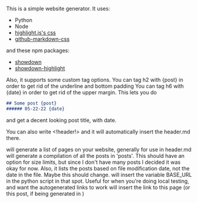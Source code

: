 This is a simple website generator. 
It uses:
- Python
- Node
- [highlight.js's css](https://highlightjs.org/)
- [github-markdown-css](https://github.com/sindresorhus/github-markdown-css)

and these npm packages:
- [showdown](https://github.com/showdownjs/showdown/)
- [showdown-highlight](https://github.com/Bloggify/showdown-highlight)


Also, it supports some custom tag options. You can tag h2 with {post} in order to get rid of the underline and bottom padding
You can tag h6 with {date} in order to get rid of the upper margin. This lets you do
```markdown
## Some post {post}
###### 05-22-22 {date}
```
and get a decent looking post title, with date.

You can also write <!header!> and it will automatically insert the header.md there.
<!pages!> will generate a list of pages on your website, generally for use in header.md
<!posts!> will generate a compilation of all the posts in 'posts'. This should have an option for size limits, but since I don't have many posts I decided it was okay for now. Also, it lists the posts based on file modification date, not the date in the file. Maybe this should change.
<!base_url!> will insert the variable BASE_URL in the python script in that spot. Useful for when you're doing local testing, and want the autogenerated links to work
<!this_page!> will insert the link to this page (or this post, if being generated in <!posts!>)